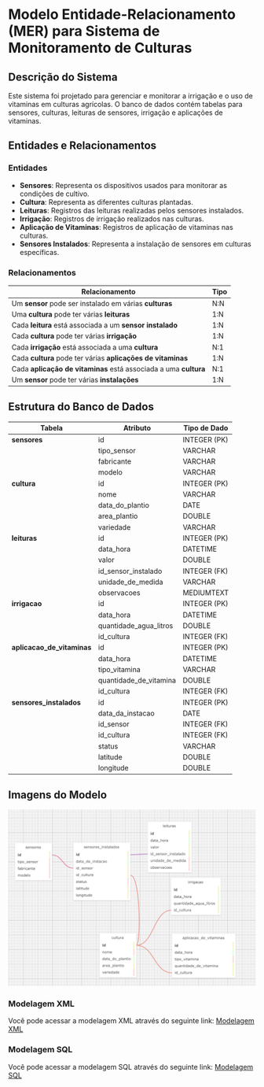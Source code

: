 # Modelo Entidade-Relacionamento (MER) para Sistema de Monitoramento de Culturas

## Descrição do Sistema

Este sistema foi projetado para gerenciar e monitorar a irrigação e o uso de vitaminas em culturas agrícolas. O banco de dados contém tabelas para sensores, culturas, leituras de sensores, irrigação e aplicações de vitaminas.

## Entidades e Relacionamentos

### Entidades

- **Sensores**: Representa os dispositivos usados para monitorar as condições de cultivo.
- **Cultura**: Representa as diferentes culturas plantadas.
- **Leituras**: Registros das leituras realizadas pelos sensores instalados.
- **Irrigação**: Registros de irrigação realizados nas culturas.
- **Aplicação de Vitaminas**: Registros de aplicação de vitaminas nas culturas.
- **Sensores Instalados**: Representa a instalação de sensores em culturas específicas.

### Relacionamentos

| Relacionamento                                                   | Tipo |
| ---------------------------------------------------------------- | ---- |
| Um **sensor** pode ser instalado em várias **culturas**          | N:N  |
| Uma **cultura** pode ter várias **leituras**                     | 1:N  |
| Cada **leitura** está associada a um **sensor instalado**        | 1:N  |
| Cada **cultura** pode ter várias **irrigação**                   | 1:N  |
| Cada **irrigação** está associada a uma **cultura**              | N:1  |
| Cada **cultura** pode ter várias **aplicações de vitaminas**     | 1:N  |
| Cada **aplicação de vitaminas** está associada a uma **cultura** | N:1  |
| Um **sensor** pode ter várias **instalações**                    | 1:N  |

## Estrutura do Banco de Dados

| Tabela                     | Atributo               | Tipo de Dado |
| -------------------------- | ---------------------- | ------------ |
| **sensores**               | id                     | INTEGER (PK) |
|                            | tipo_sensor            | VARCHAR      |
|                            | fabricante             | VARCHAR      |
|                            | modelo                 | VARCHAR      |
| **cultura**                | id                     | INTEGER (PK) |
|                            | nome                   | VARCHAR      |
|                            | data_do_plantio        | DATE         |
|                            | area_plantio           | DOUBLE       |
|                            | variedade              | VARCHAR      |
| **leituras**               | id                     | INTEGER (PK) |
|                            | data_hora              | DATETIME     |
|                            | valor                  | DOUBLE       |
|                            | id_sensor_instalado    | INTEGER (FK) |
|                            | unidade_de_medida      | VARCHAR      |
|                            | observacoes            | MEDIUMTEXT   |
| **irrigacao**              | id                     | INTEGER (PK) |
|                            | data_hora              | DATETIME     |
|                            | quantidade_agua_litros | DOUBLE       |
|                            | id_cultura             | INTEGER (FK) |
| **aplicacao_de_vitaminas** | id                     | INTEGER (PK) |
|                            | data_hora              | DATETIME     |
|                            | tipo_vitamina          | VARCHAR      |
|                            | quantidade_de_vitamina | DOUBLE       |
|                            | id_cultura             | INTEGER (FK) |
| **sensores_instalados**    | id                     | INTEGER (PK) |
|                            | data_da_instacao       | DATE         |
|                            | id_sensor              | INTEGER (FK) |
|                            | id_cultura             | INTEGER (FK) |
|                            | status                 | VARCHAR      |
|                            | latitude               | DOUBLE       |
|                            | longitude              | DOUBLE       |

## Imagens do Modelo

![modelagem](./modelagem.png)

### Modelagem XML

Você pode acessar a modelagem XML através do seguinte link:
[Modelagem XML](./modelagem.xml)

### Modelagem SQL

Você pode acessar a modelagem SQL através do seguinte link:
[Modelagem SQL](./banco-de-dados.sql)